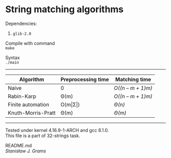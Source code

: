 # String matching algorithms
Dependencies:
1. `glib-2.0`

Compile with command \
`make`

Syntax \
`./main`

---
| Algorithm          | Preprocessing time | Matching time     |
| ------------------ | ------------------ | ----------------- |
| Naive              | 0                  | *O((n – m + 1)m)* |
| Rabin-Karp         | Θ(m)               | *O((n – m + 1)m)* |
| Finite automation  | O(m\|Σ\|)          | *Θ(n)*            |
| Knuth-Morris-Pratt | Θ(m)               | *Θ(m)*            |
---
Tested under kernel 4.16.9-1-ARCH and gcc 8.1.0.
\
This file is a part of 32-strings task.

README.md\
*Stanisław J. Grams*